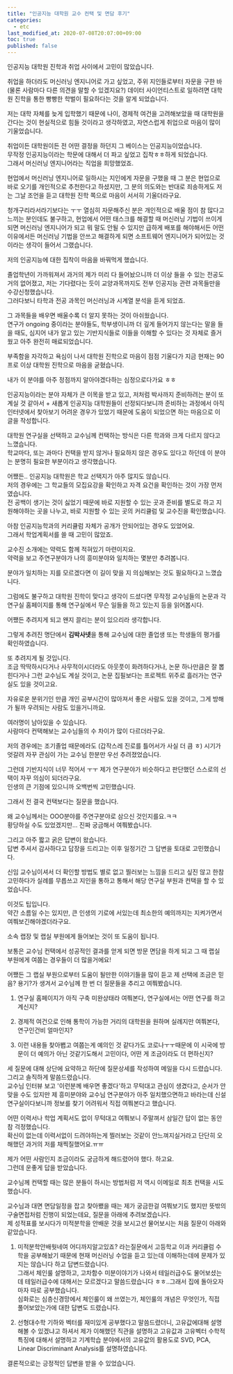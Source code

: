 ```yaml
---
title: "인공지능 대학원 교수 컨택 및 면담 후기"
categories: 
  - etc
last_modified_at: 2020-07-08T20:07:00+09:00
toc: true
published: false
---
```


인공지능 대학원 진학과 취업 사이에서 고민이 많았습니다.<br/>

취업을 하더라도 머신러닝 엔지니어로 가고 싶었고, 주위 지인들로부터 자문을 구한 바 (물론 사람마다 다른 의견을 말할 수 있겠지요?) 데이터 사이언티스트로 일하려면 대학원 진학을 통한 빵빵한 학벌이 필요하다는 것을 알게 되었습니다.<br/>

저는 대학 자체를 늦게 입학했기 때문에 나이, 경제적 여건을 고려해보았을 때 대학원을 간다는 것이 현실적으로 힘들 것이라고 생각하였고, 자연스럽게 취업으로 마음이 많이 기울었습니다.<br/>

취업이든 대학원이든 전 어떤 결정을 하던지 그 베이스는 인공지능이었습니다.<br/>
무작정 인공지능이라는 학문에 대해서 더 파고 싶었고 집착ㅎㅎ하게 되었습니다.<br/>
그래서 머신러닝 엔지니어라는 직업을 희망했었죠.<br/>

현업에서 머신러닝 엔지니어로 일하시는 지인에게 자문을 구했을 때 그 분은 현업으로 바로 오기를 개인적으로 추천한다고 하셨지만, 그 분의 의도와는 반대로 죄송하게도 저는 그날 조언을 듣고 대학원 진학 쪽으로 마음이 서서히 기울더라구요.<br/>

청개구리라서라기보다는 ㅜㅜ 열심히 자문해주신 분은 개인적으로 배울 점이 참 많다고 느끼는 분인데도 불구하고, 현업에서 어떤 태스크를 해결할 때 머신러닝 기법이 쓰이게되면 머신러닝 엔지니어가 되고 뭐 말도 안될 수 있지만 급하게 배포를 해야해서든 어떤 이유에서든 머신러닝 기법을 안쓰고 해결하게 되면 소프트웨어 엔지니어가 되어있는 것이라는 생각이 들어서 그랬습니다.<br/>

저의 인공지능에 대한 집착이 마음을 바꿔먹게 했습니다.<br/>

졸업학년이 가까워져서 과거의 제가 미리 다 들어놨으니까 더 이상 들을 수 있는 전공도 거의 없어졌고, 저는 기다렸다는 듯이 교양과목까지도 전부 인공지능 관련 과목들만을 수강신청했습니다.<br/>
그러다보니 타학과 전공 과목인 머신러닝과 시계열 분석을 듣게 되었죠.<br/>

그 과목들을 배우면 배울수록 더 알지 못하는 것이 아쉬웠습니다.<br/> 연구가 ongoing 중이라는 분야들도, 학부생이니까 더 깊게 들어가지 않는다는 말을 들을 때도, 심지어 내가 알고 있는 기반지식들로 이들을 이해할 수 있다는 것 자체로 즐거웠고 아주 완전히 매료되었습니다.<br/>

부족함을 자각하고 욕심이 나서 대학원 진학으로 마음이 점점 기울다가 지금 현재는 90프로 이상 대학원 진학으로 마음을 굳혔습니다.<br/>

내가 이 분야를 아주 정점까지 알아야겠다하는 심정으로다가요 ㅎㅎ<br/>

인공지능이라는 분야 자체가 큰 이목을 받고 있고, 저처럼 박사까지 준비하려는 분이 또 계실 것 같아서 \+ 새롭게 인공지능 대학원들이 선정되다보니까 준비하는 과정에서 아직 인터넷에서 찾아보기 어려운 경우가 있었기 때문에 도움이 되었으면 하는 마음으로 이 글을 작성합니다.<br/>

대학원 연구실을 선택하고 교수님께 컨택하는 방식은 다른 학과와 크게 다르지 않다고 느꼈습니다.<br/>
학교마다, 또는 과마다 컨택을 받지 않거나 필요하지 않은 경우도 있다고 하던데 이 분야는 분명히 필요한 부분이라고 생각했습니다.<br/>

어쨌든.. 인공지능 대학원은 학교 선택지가 아주 많지도 않습니다.<br/>
저의 경우에는 그 학교들의 모집요강을 확인하고 자격 요건을 확인하는 것이 가장 먼저였습니다.<br/>
전 공백이 생기는 것이 싫었기 때문에 바로 지원할 수 있는 곳과 준비를 별도로 하고 지원해야하는 곳을 나누고, 바로 지원할 수 있는 곳의 커리큘럼 및 교수진을 확인했습니다.<br/>

아참 인공지능학과의 커리큘럼 자체가 공개가 안되어있는 경우도 있었어요.<br/> 그래서 학업계획서를 쓸 때 고민이 많았죠.<br/>

교수진 소개에는 약력도 함께 적혀있기 마련이지요.<br/>
약력을 보고 주연구분야가 나의 흥미분야와 일치하는 몇분만 추려봅니다.<br/>

분야가 일치하는 지를 모르겠다면 이 길이 맞을 지 의심해보는 것도 필요하다고 느꼈습니다.<br/>

그럼에도 불구하고 대학원 진학이 맞다고 생각이 드셨다면 무작정 교수님들의 논문과 각 연구실 홈페이지를 통해 연구실에서 무슨 일들을 하고 있는지 등을 읽어봅시다.<br/>

어쨌든 추려지게 되고 왠지 끌리는 분이 있으리라 생각합니다.<br/>

그렇게 추려진 명단에서 **김박사넷**을 통해 교수님에 대한 졸업생 또는 학생들의 평가를 확인하였습니다.<br/>

또 추려지게 될 것입니다.<br/>
조금 딱딱하시다거나 사무적이시더라도 아웃풋이 화려하다거나, 논문 하나만큼은 잘 뽑힌다거나 그런 교수님도 계실 것이고, 논문 집필보다는 프로젝트 위주로 흘러가는 연구실도 있을 것이고요.<br/>

자유로운 분위기인 만큼 개인 공부시간이 많아져서 좋은 사람도 있을 것이고, 그게 방해가 될까 우려되는 사람도 있을거니까요.<br/>

여러명이 남아있을 수 있습니다.<br/>
사람마다 컨택해보는 교수님들의 수 차이가 많이 다르더라구요.<br/>

저의 경우에는 조기졸업 때문에라도 (갑작스레 진로를 틀어서가 사실 더 큼 ㅎ) 시기가 엇갈려 자꾸 관심이 가는 교수님 한분만 우선 추려졌었습니다.<br/>

그런데 기반지식이 너무 적어서 ㅜㅜ 제가 연구분야가 비슷하다고 판단했던 스스로의 선택이 자꾸 의심이 되더라구요.<br/> 인생의 큰 기점에 있으니까 오백번씩 고민했습니다.<br/>

그래서 전 결국 컨택보다는 질문을 했습니다.<br/>

왜 교수님께서는 OOO분야를 주연구분야로 삼으신 것인지를요.ㅋㅋ<br/>
황당하실 수도 있었겠지만... 진짜 궁금해서 여쭤봤습니다.<br/>

그리고 아주 짧고 굵은 답변이 왔습니다.<br/>
답변 주셔서 감사하다고 답장을 드리고는 이후 일정기간 그 답변을 토대로 고민했습니다.<br/>

신임 교수님이셔서 더 확인할 방법도 별로 없고 찔러보는 느낌을 드리고 싶진 않고 한참 고민하다가 실례를 무릅쓰고 지인을 통하고 통해서 해당 연구실 부원과 컨택을 할 수 있었습니다.<br/>

이것도 팁입니다.<br/>
약간 소름일 수는 있지만, 큰 인생의 기로에 서있는데 최소한의 예의까지는 지켜가면서 여쭤보긴해야겠더라구요.<br/>

소속 랩장 및 랩실 부원에게 들어보는 것이 또 도움이 됩니다.<br/>

보통은 교수님 컨택에서 성공적인 결과를 얻게 되면 방문 면담을 하게 되고 그 때 랩실 부원에게 여쭙는 경우들이 더 많을거에요!<br/>

어쨌든 그 랩실 부원으로부터 도움이 될만한 이야기들을 많이 듣고 제 선택에 조금은 믿음? 용기?가 생겨서 교수님께 한 번 더 질문들을 추리고 여쭤봤습니다.<br/>

1. 연구실 홈페이지가 아직 구축 미완상태라 여쭤본다, 연구실에서는 어떤 연구를 하고 계신지?

2. 경제적 여건으로 인해 통학이 가능한 거리의 대학원을 원하며 실례지만 여쭤본다, 연구인건비 얼마인지?

3. 이런 내용들 찾아봽고 여쭙는게 예의인 것 같다가도 코로나ㅜㅜ때문에 이 시국에 방문이 더 예의가 아닌 것같기도해서 고민이다, 어떤 게 조금이라도 더 편하신지?

세 질문에 대해 상단에 요약하고 하단에 질문상세를 작성하여 메일을 다시 드렸습니다.<br/> 그리고 솔직하게 말씀드렸습니다.<br/> 교수님 인터뷰 보고 '이런분께 배우면 좋겠다'하고 무턱대고 관심이 생겼다고, 순서가 안맞을 수도 있지만 제 흥미분야와 교수님 연구분야가 아주 일치했으면하고 바라는데 신설 연구실이다보니까 정보를 찾기 어려워서 직접 여쭤본다고 했습니다.<br/>

어떤 이력서나 학업 계획서도 없이 무턱대고 여쭤보니 주말껴서 삼일간 답이 없는 동안 참 걱정했습니다.<br/>
확신이 없는데 이력서없이 드려야하는게 찔러보는 것같이 안느껴지실거라고 단단히 오해했던 과거의 저를 채찍질했어요.ㅠㅠ<br/>

제가 어떤 사람인지 조금이라도 궁금하게 해드렸어야 했다. 하고요.<br/>
그런데 운좋게 답을 받았습니다.<br/>

교수님께 컨택할 때는 많은 분들이 하시는 방법처럼 저 역시 이메일로 최초 컨택을 시도했습니다.<br/>

교수님과 대면 면담일정을 잡고 찾아뵀을 때는 제가 궁금한걸 여쭤보기도 했지만 뜻밖의 구술면접처럼 진행이 되었는데요,
질문을 아래에 추려보겠습니다.<br/>
제 성적표를 보시다가 미적분학을 안배운 것을 보시고선 물어보시는 처음 질문이 아래와 같았습니다.<br/>

1. 미적분학안배웟네여 어디까지알고있죠? 라는질문에서
고등학교 이과 커리큘럼 수학을 공부해놨기 때문에 현재 머신러닝 수업을 듣고 있는데 이해하는데에 문제가 있지는 않습니다 하고 답변드렸습니다.<br/>
그래서 체인룰 설명하고, 고차함수 미분이야기가 나와서 테일러급수도 물어보셨는데 테일러급수에 대해서는 모르겠다고 말씀드렸습니다 ㅎㅎ..그래서 집에 돌아오자마자 따로 공부했습니다.<br/>
심화로는 심층신경망에서 체인룰이 왜 쓰였는가, 체인룰의 개념은 무엇인가, 직접 풀어보았는가에 대한 답변도 드렸습니다.<br/>

2. 선형대수학 기하와 벡터를 재미있게 공부했다고 말씀드렸더니, 고유값에대해 설명해볼 수 있겠냐고 하셔서
제가 이해했던 직관을 설명하고 고유값과 고유벡터 수학적 특징에 대해서 설명하고 기계학습 분야에서의 고유값의 활용도로 SVD, PCA, Linear Discriminant Analysis를 설명하였습니다.<br/>

결론적으로는 긍정적인 답변을 받을 수 있었습니다.<br/>